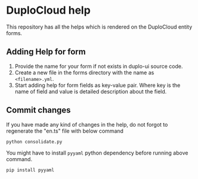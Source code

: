 # DuploCloud help
This repository has all the helps which is rendered on the DuploCloud entity forms.
## Adding Help for form
1. Provide the name for your form if not exists in duplo-ui source code.
2. Create a new file in the forms directory with the name as ```<filename>.yml```.
3. Start adding help for form fields as key-value pair. Where key is the name of field and value is detailed description about the field.

## Commit changes
If you have made any kind of changes in the help, do not forgot to regenerate the "en.ts" file with below command
```
python consolidate.py
```

You might have to install ```pyyaml``` python dependency before running above command.
```
pip install pyyaml
```